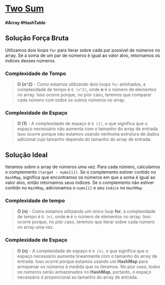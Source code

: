 # [Two Sum](https://leetcode.com/problems/two-sum/)

#### \#Array \#HashTable

## Solução Força Bruta

Utilizamos dois loops `for` para iterar sobre cada par possível de números no array. Se a soma de um par de números é
igual ao valor alvo, retornamos os índices desses números.

### Complexidade de Tempo
>**O (n^2)** - Como estamos utilizando dois loops `for` aninhados, a complexidade de tempo é `O (n^2)`, onde **n** é o número
> de elementos no array. Isso ocorre porque, no pior caso, teremos que comparar cada número com todos os outros números
> no array.

### Complexidade de Espaço
>**O (1)** - A complexidade de espaço é `O (1)`, o que significa que o espaço necessário não aumenta com o tamanho do array de
> entrada. Isso ocorre porque não estamos usando nenhuma estrutura de dados adicional cujo tamanho dependa do tamanho
> do array de entrada.


## Solução Ideal

Iteramos sobre o array de números uma vez. Para cada número, calculamos o complemento `(target - nums[i])`. Se o 
complemento estiver contido no `HashMap`, significa que encontramos os números em que a soma é igual ao valor alvo, 
então  retornamos seus índices. Se o complemento não estiver contido no `HashMap`, adicionamos o `nums[i]` e seu
`índice` no `HashMap`.

### Complexidade de tempo
>**O (n)** - Como estamos utilizando um único loop **for**, a complexidade de tempo é `O (n)`, onde **n** é o número
> de elementos no array. Isso ocorre porque, no pior caso, teremos que iterar sobre cada número no array uma vez.

### Complexidade de Espaço
>**O (n)** - A complexidade de espaço é `O (n)`, o que significa que o espaço necessário aumenta linearmente com o
> tamanho do array de entrada. Isso ocorre porque estamos usando um **HashMap** para armazenar os números à medida que
> os iteramos. No pior caso, todos os números serão armazenados no **HashMap**, portanto, o espaço necessário é proporcional
> ao tamanho do array de entrada.
